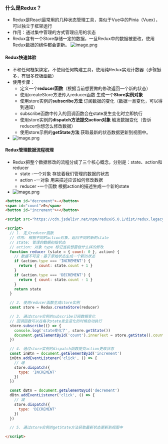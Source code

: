 ### 什么是Redux？
- Redux是React最常用的几种状态管理工具，类似于Vue中的Pinia（Vuex），可以独立于框架运行
- 作用：通过集中管理的方式管理应用的状态
- Redux含有一个Store存储一定的数据，一旦Redux中的数据被更改，使用Redux数据的组件都会更新。
![image.png](https://iili.io/Jcz31p9.png)

#### Redux快速体验
- 不和任何框架绑定，不使用任何构建工具，使用纯Redux实现计数器（步骤挺多，有很多模板函数）
- 使用步骤：
	- 定义一个**reducer函数**（根据当前想要做的修改返回一个新的状态）
	- 使用createStore方法传入reducer函数 生成一个**Store实例对象**
	- 使用store实例的**subscribe方法** 订阅数据的变化（数据一旦变化，可以得到通知）
	- subscribe函数中传入的回调函数会在state发生变化时立即执行
	- 使用store实例的**dispatch方法提交action对象** 触发数据变化（告诉reducer你想怎么修改数据）
	- 使用store示例的**getState方法** 获取最新的状态数据更新到视图中。
- ![image.png](https://iili.io/JczB1WX.png)

#### Redux管理数据流程梳理
- Redux把整个数据修改的流程分成了三个核心概念，分别是：state、action和reducer
	- state -一个对象 存放着我们管理的数据的状态
	- action -一对象 用来描述应该如何修改数据
	- reducer -一个函数 根据action的描述生成一个新的state
- ![image.png](https://iili.io/JczOZ1S.png)

``` html
<button id="decrement">-</button>
<span id="count">0</span>
<button id="increment">+</button>

<script src="https://cdn.jsdelivr.net/npm/redux@5.0.1/dist/redux.legacy-esm.min.js"></script>

<script>
  // 1. 定义reducer函数 
  // 作用: 根据不同的action对象，返回不同的新的state
  // state: 管理的数据初始状态
  // action: 对象 type 标记当前想要做什么样的修改
  function reducer (state = { count: 0 }, action) {
    // 数据不可变：基于原始状态生成一个新的状态
    if (action.type === 'INCREMENT') {
      return { count: state.count + 1 }
    }
    if (action.type === 'DECREMENT') {
      return { count: state.count - 1 }
    }
    return state
  }

  // 2. 使用reducer函数生成store实例
  const store = Redux.createStore(reducer)

  // 3. 通过store实例的subscribe订阅数据变化
  // 回调函数可以在每次state发生变化的时候自动执行
  store.subscribe(() => {
    console.log('state变化了', store.getState())
    document.getElementById('count').innerText = store.getState().count
  })

  // 4. 通过store实例的dispatch函数提交action更改状态 
  const inBtn = document.getElementById('increment')
  inBtn.addEventListener('click', () => {
    // 增
    store.dispatch({
      type: 'INCREMENT'
    })
  })

  const dBtn = document.getElementById('decrement')
  dBtn.addEventListener('click', () => {
    // 减
    store.dispatch({
      type: 'DECREMENT'
    })
  })

  // 5. 通过store实例的getState方法获取最新状态更新到视图中

</script>
```